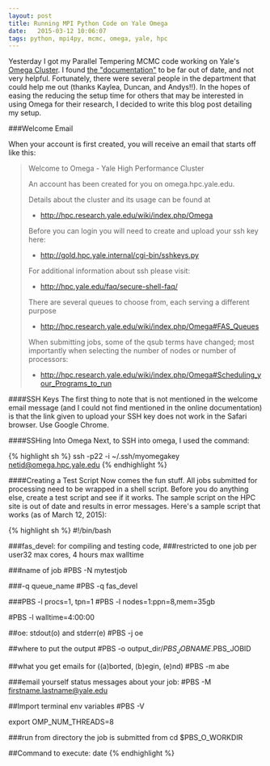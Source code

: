 ```yaml
---
layout: post
title: Running MPI Python Code on Yale Omega
date:   2015-03-12 10:06:07
tags: python, mpi4py, mcmc, omega, yale, hpc
---
```


Yesterday I got my Parallel Tempering MCMC code working on Yale's
[Omega Cluster][YaleHPC]. I found [the "documentation"][OmegaDocs] to be far
out of date, and not very helpful. Fortunately, there were several people in
the department that could help me out (thanks Kaylea, Duncan, and Andys!!). In
the hopes of easing the reducing the setup time for others that may be
interested in using Omega for their research, I decided to write this blog post
detailing my setup.

###Welcome Email

When your account is first created, you will receive an email that starts off
like this:

>Welcome to Omega - Yale High Performance Cluster
>
>An account has been created for you on omega.hpc.yale.edu.
>
>Details about the cluster and its usage can be found at
>* http://hpc.research.yale.edu/wiki/index.php/Omega
>
>Before you can login you will need to create and upload your ssh key here:
>* http://gold.hpc.yale.internal/cgi-bin/sshkeys.py
>
>For additional information about ssh please visit:
>* http://hpc.yale.edu/faq/secure-shell-faq/
>
>There are several queues to choose from, each serving a different purpose
>* http://hpc.research.yale.edu/wiki/index.php/Omega#FAS_Queues
>
>When submitting jobs, some of the qsub terms have changed; most
>importantly when selecting the number of nodes or number of
>processors:
>* http://hpc.research.yale.edu/wiki/index.php/Omega#Scheduling_your_Programs_to_run
>

####SSH Keys
The first thing to note that is not mentioned in the welcome email message (and
I could not find mentioned in the online documentation) is that the link given
to upload your SSH key does not work in the Safari browser. Use Google Chrome.

####SSHing Into Omega
Next, to SSH into omega, I used the command:

{% highlight sh %}
ssh -p22 -i ~/.ssh/myomegakey netid@omega.hpc.yale.edu
{% endhighlight %}

####Creating a Test Script
Now comes the fun stuff. All jobs submitted for processing need to be wrapped
in a shell script. Before you do anything else, create a test script and see
if it works. The sample script on the HPC site is out of date and results in
error messages. Here's a sample script that works (as of March 12, 2015):

{% highlight sh %}
#!/bin/bash

###fas_devel: for compiling and testing code,
###restricted to one job per user32 max cores, 4 hours max walltime

###name of job
#PBS -N mytestjob

###-q queue_name
#PBS -q fas_devel

###PBS -l procs=1, tpn=1
#PBS -l nodes=1:ppn=8,mem=35gb

#PBS -l walltime=4:00:00

##oe: stdout(o) and stderr(e)
#PBS -j oe

##where to put the output
#PBS -o output_dir/$PBS_JOBNAME.$PBS_JOBID

##what you get emails for ((a)borted, (b)egin, (e)nd)
#PBS -m abe

###email yourself status messages about your job:
#PBS -M firstname.lastname@yale.edu

##Import terminal env variables
#PBS -V

export OMP_NUM_THREADS=8

###run from directory the job is submitted from
cd $PBS_O_WORKDIR

##Command to execute:
date
{% endhighlight %}



[YaleHPC]: http://westcampus.yale.edu/research/science-medicine-engineering/core-facililties/high-performance-computing-center
[OmegaDocs]: https://hpc.research.yale.edu/hpc_user_wiki/index.php/Omega

